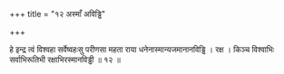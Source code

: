 +++
title = "१२ अस्माँ अविड्ढि"

+++

हे इन्द्र त्वं विश्वहा सर्वेष्वहःसु परीणसा महता राया धनेनास्मान्यजमानानविड्ढि । रक्ष । किञ्च विश्वाभिः सर्वाभिरूतिभी रक्षाभिरस्मानविड्ढी ॥ १२ ॥